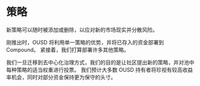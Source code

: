 # 策略

新策略可以随时被添加或删除，以应对新的市场现实并分散风险。

刚推出时，OUSD 将利用单一策略的优势，并将已存入的资金部署到 Compound。 紧接着，我们打算部署许多其他策略。

我们一旦迁移到去中心化治理方式，我们的目的是让社区提出新的策略，并对池中每种策略的适当权重进行投票。 我们预计大多数 OUSD 持有者将珍视有较高收益率机会，同时对部分资金保持更为保守的头寸。

